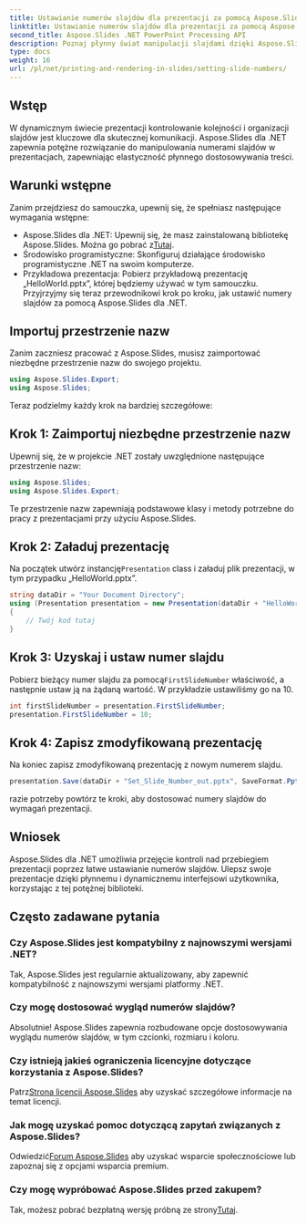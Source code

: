 ```yaml
---
title: Ustawianie numerów slajdów dla prezentacji za pomocą Aspose.Slides
linktitle: Ustawianie numerów slajdów dla prezentacji za pomocą Aspose.Slides
second_title: Aspose.Slides .NET PowerPoint Processing API
description: Poznaj płynny świat manipulacji slajdami dzięki Aspose.Slides dla .NET. Dowiedz się, jak bez wysiłku ustawiać numery slajdów, poprawiając jakość prezentacji.
type: docs
weight: 16
url: /pl/net/printing-and-rendering-in-slides/setting-slide-numbers/
---
```

## Wstęp
W dynamicznym świecie prezentacji kontrolowanie kolejności i organizacji slajdów jest kluczowe dla skutecznej komunikacji. Aspose.Slides dla .NET zapewnia potężne rozwiązanie do manipulowania numerami slajdów w prezentacjach, zapewniając elastyczność płynnego dostosowywania treści.
## Warunki wstępne
Zanim przejdziesz do samouczka, upewnij się, że spełniasz następujące wymagania wstępne:
-  Aspose.Slides dla .NET: Upewnij się, że masz zainstalowaną bibliotekę Aspose.Slides. Można go pobrać z[Tutaj](https://releases.aspose.com/slides/net/).
- Środowisko programistyczne: Skonfiguruj działające środowisko programistyczne .NET na swoim komputerze.
- Przykładowa prezentacja: Pobierz przykładową prezentację „HelloWorld.pptx”, której będziemy używać w tym samouczku.
Przyjrzyjmy się teraz przewodnikowi krok po kroku, jak ustawić numery slajdów za pomocą Aspose.Slides dla .NET.
## Importuj przestrzenie nazw
Zanim zaczniesz pracować z Aspose.Slides, musisz zaimportować niezbędne przestrzenie nazw do swojego projektu.
```csharp
using Aspose.Slides.Export;
using Aspose.Slides;
```
Teraz podzielmy każdy krok na bardziej szczegółowe:
## Krok 1: Zaimportuj niezbędne przestrzenie nazw
Upewnij się, że w projekcie .NET zostały uwzględnione następujące przestrzenie nazw:
```csharp
using Aspose.Slides;
using Aspose.Slides.Export;
```
Te przestrzenie nazw zapewniają podstawowe klasy i metody potrzebne do pracy z prezentacjami przy użyciu Aspose.Slides.
## Krok 2: Załaduj prezentację
 Na początek utwórz instancję`Presentation` class i załaduj plik prezentacji, w tym przypadku „HelloWorld.pptx”.
```csharp
string dataDir = "Your Document Directory";
using (Presentation presentation = new Presentation(dataDir + "HelloWorld.pptx"))
{
    // Twój kod tutaj
}
```
## Krok 3: Uzyskaj i ustaw numer slajdu
 Pobierz bieżący numer slajdu za pomocą`FirstSlideNumber` właściwość, a następnie ustaw ją na żądaną wartość. W przykładzie ustawiliśmy go na 10.
```csharp
int firstSlideNumber = presentation.FirstSlideNumber;
presentation.FirstSlideNumber = 10;
```
## Krok 4: Zapisz zmodyfikowaną prezentację
Na koniec zapisz zmodyfikowaną prezentację z nowym numerem slajdu.
```csharp
presentation.Save(dataDir + "Set_Slide_Number_out.pptx", SaveFormat.Pptx);
```
razie potrzeby powtórz te kroki, aby dostosować numery slajdów do wymagań prezentacji.
## Wniosek
Aspose.Slides dla .NET umożliwia przejęcie kontroli nad przebiegiem prezentacji poprzez łatwe ustawianie numerów slajdów. Ulepsz swoje prezentacje dzięki płynnemu i dynamicznemu interfejsowi użytkownika, korzystając z tej potężnej biblioteki.
## Często zadawane pytania
### Czy Aspose.Slides jest kompatybilny z najnowszymi wersjami .NET?
Tak, Aspose.Slides jest regularnie aktualizowany, aby zapewnić kompatybilność z najnowszymi wersjami platformy .NET.
### Czy mogę dostosować wygląd numerów slajdów?
Absolutnie! Aspose.Slides zapewnia rozbudowane opcje dostosowywania wyglądu numerów slajdów, w tym czcionki, rozmiaru i koloru.
### Czy istnieją jakieś ograniczenia licencyjne dotyczące korzystania z Aspose.Slides?
 Patrz[Strona licencji Aspose.Slides](https://purchase.aspose.com/buy) aby uzyskać szczegółowe informacje na temat licencji.
### Jak mogę uzyskać pomoc dotyczącą zapytań związanych z Aspose.Slides?
 Odwiedzić[Forum Aspose.Slides](https://forum.aspose.com/c/slides/11) aby uzyskać wsparcie społecznościowe lub zapoznaj się z opcjami wsparcia premium.
### Czy mogę wypróbować Aspose.Slides przed zakupem?
 Tak, możesz pobrać bezpłatną wersję próbną ze strony[Tutaj](https://releases.aspose.com/).